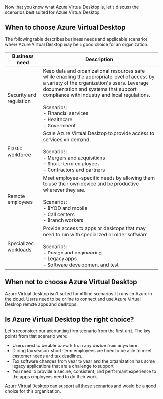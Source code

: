 
Now that you know what Azure Virtual Desktop is, let's discuss the scenarios best suited for Azure Virtual Desktop.

## When to choose Azure Virtual Desktop

The following table describes business needs and applicable scenarios where Azure Virtual Desktop may be a good choice for an organization.

|Business need  |Description|
|---------|---------|
|Security and regulation     |Keep data and organizational resources safe while enabling the appropriate level of access by a variety of the organization's users. Leverage documentation and systems that support compliance with industry and local regulations.<br> <br>Scenarios: <br>- Financial services <br>- Healthcare<br>- Government  |
|Elastic workforce   | Scale Azure Virtual Desktop to provide access to services on demand. <br><br>Scenarios: <br>- Mergers and acquisitions<br>- Short-term employees<br>- Contractors and partners     |
|Remote employees   |Meet employee-specific needs by allowing them to use their own device and be productive wherever they are. <br><br>Scenarios: <br>- BYOD and mobile<br>- Call centers <br>- Branch workers |
|Specialized workloads |Provide access to  apps or desktops that may need to run with specialized or older software. <br><br>Scenarios: <br> - Design and engineering<br>- Legacy apps<br>- Software development and test   |

## When not to choose Azure Virtual Desktop

Azure Virtual Desktop isn't suited for offline scenarios. It runs on Azure in the cloud. Users need to be online to connect and use Azure Virtual Desktop remote apps and desktops.

## Is Azure Virtual Desktop the right choice?

Let's reconsider our accounting firm scenario from the first unit. The key points from that scenario were:

- Users need to be able to work from any device from anywhere.
- During tax season, short-term employees are hired to be able to meet customer needs and tax deadlines.
- Tax software changes from year to year and the organization has some legacy applications that are a challenge to support.
- You need to provide a secure, consistent, and performant experience to the apps employees need to do their work.

Azure Virtual Desktop can support all these scenarios and would be a good choice for this organization.

